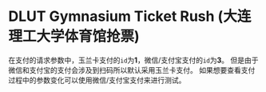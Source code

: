 # DLUT Gymnasium Ticket Rush (大连理工大学体育馆抢票)

在支付的请求参数中，玉兰卡支付的`id`为**1**，微信/支付宝支付的`id`为**3**。
但是由于微信和支付宝的支付会涉及到扫码所以默认采用玉兰卡支付。
如果想要查看支付过程中的参数变化可以使用微信/支付宝支付来进行测试。


